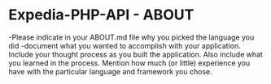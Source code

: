 Expedia-PHP-API - ABOUT
=======================

-Please indicate in your ABOUT.md file why you picked the language you did
-document what you wanted to accomplish with your application. Include your thought process as you built the application. Also include what you learned in the process. Mention how much (or little) experience you have with the particular language and framework you chose.
